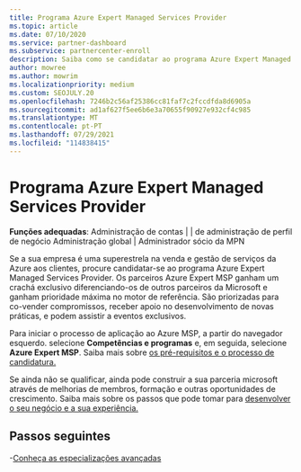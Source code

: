 ```yaml
---
title: Programa Azure Expert Managed Services Provider
ms.topic: article
ms.date: 07/10/2020
ms.service: partner-dashboard
ms.subservice: partnercenter-enroll
description: Saiba como se candidatar ao programa Azure Expert Managed Services Provider para se destacar de outros parceiros e ganhar prioridade máxima no motor de referência.
author: mowree
ms.author: mowrim
ms.localizationpriority: medium
ms.custom: SEOJULY.20
ms.openlocfilehash: 7246b2c56af25386cc81faf7c2fccdfda8d6905a
ms.sourcegitcommit: ad1af627f5ee6b6e3a70655f90927e932cf4c985
ms.translationtype: MT
ms.contentlocale: pt-PT
ms.lasthandoff: 07/29/2021
ms.locfileid: "114838415"
---
```

# <a name="azure-expert-managed-services-provider-program"></a>Programa Azure Expert Managed Services Provider

**Funções adequadas**: Administração de contas | | de administração de perfil de negócio Administração global | Administrador sócio da MPN

Se a sua empresa é uma superestrela na venda e gestão de serviços da Azure aos clientes, procure candidatar-se ao programa Azure Expert Managed Services Provider. Os parceiros Azure Expert MSP ganham um crachá exclusivo diferenciando-os de outros parceiros da Microsoft e ganham prioridade máxima no motor de referência. São priorizadas para co-vender compromissos, receber apoio no desenvolvimento de novas práticas, e podem assistir a eventos exclusivos.

Para iniciar o processo de aplicação ao Azure MSP, a partir do navegador esquerdo. selecione **Competências e programas** e, em seguida, selecione **Azure Expert MSP**. Saiba mais sobre [os pré-requisitos e o processo de candidatura.](https://partner.microsoft.com/membership/azure-expert-msp) 

Se ainda não se qualificar, ainda pode construir a sua parceria microsoft através de melhorias de membros, formação e outras oportunidades de crescimento.
Saiba mais sobre os passos que pode tomar para [desenvolver o seu negócio e a sua experiência.](https://partner.microsoft.com/membership/azure-expert-msp)

## <a name="next-steps"></a>Passos seguintes

-[Conheça as especializações avançadas](advanced-specializations.md)
